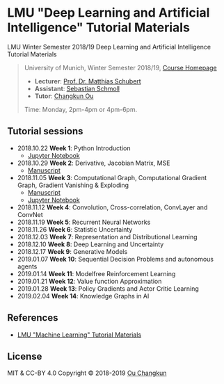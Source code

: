 # LMU "Deep Learning and Artificial Intelligence" Tutorial Materials
LMU Winter Semester 2018/19 Deep Learning and Artificial Intelligence Tutorial Materials 

> University of Munich, Winter Semester 2018/19, [Course Homepage](http://www.dbs.ifi.lmu.de/cms/studium_lehre/lehre_master/deep1819/index.html)
>
> - **Lecturer**: [Prof. Dr. Matthias Schubert](http://www.dbs.ifi.lmu.de/cms/personen/professoren/schubert/index.html)
> - **Assistant**: [Sebastian Schmoll](http://www.dbs.ifi.lmu.de/cms/personen/mitarbeiter/schmoll/index.html)
> - **Tutor**: [Changkun Ou](https://changkun.de)
>
> Time: Monday, 2pm-4pm or 4pm-6pm.

## Tutorial sessions

- 2018.10.22 **Week 1**: Python Introduction
  - [Jupyter Notebook](week1/py_intro_self.ipynb)
- 2018.10.29 **Week 2**: Derivative, Jacobian Matrix, MSE
  - [Manuscript](week2/manuscript.pdf)
- 2018.11.05 **Week 3**: Computational Graph, Computational Gradient Graph, Gradient Vanishing & Exploding
  - [Manuscript](week3/manuscript.pdf)
  - [Jupyter Notebook](week3/computational_graph.ipynb)
- 2018.11.12 **Week 4**: Convolution, Cross-correlation, ConvLayer and ConvNet
- 2018.11.19 **Week 5**: Recurrent Neural Networks
- 2018.11.26 **Week 6**: Statistic Uncertainty
- 2018.12.03 **Week 7**: Representation and Distributional Learning
- 2018.12.10 **Week 8**: Deep Learning and Uncertainty
- 2018.12.17 **Week 9**: Generative Models
- 2019.01.07 **Week 10**: Sequential Decision Problems and autonomous agents
- 2019.01.14 **Week 11**: Modelfree Reinforcement Learning
- 2019.01.21 **Week 12**: Value function Approximation
- 2019.01.28 **Week 13**: Policy Gradients and Actor Critic Learning
- 2019.02.04 **Week 14**: Knowledge Graphs in AI

## References

- [LMU "Machine Learning" Tutorial Materials](https://github.com/changkun/ss18-machine-learning-tutorial)

## License

MIT & CC-BY 4.0 Copyright &copy; 2018-2019 [Ou Changkun](https://changkun.de)
